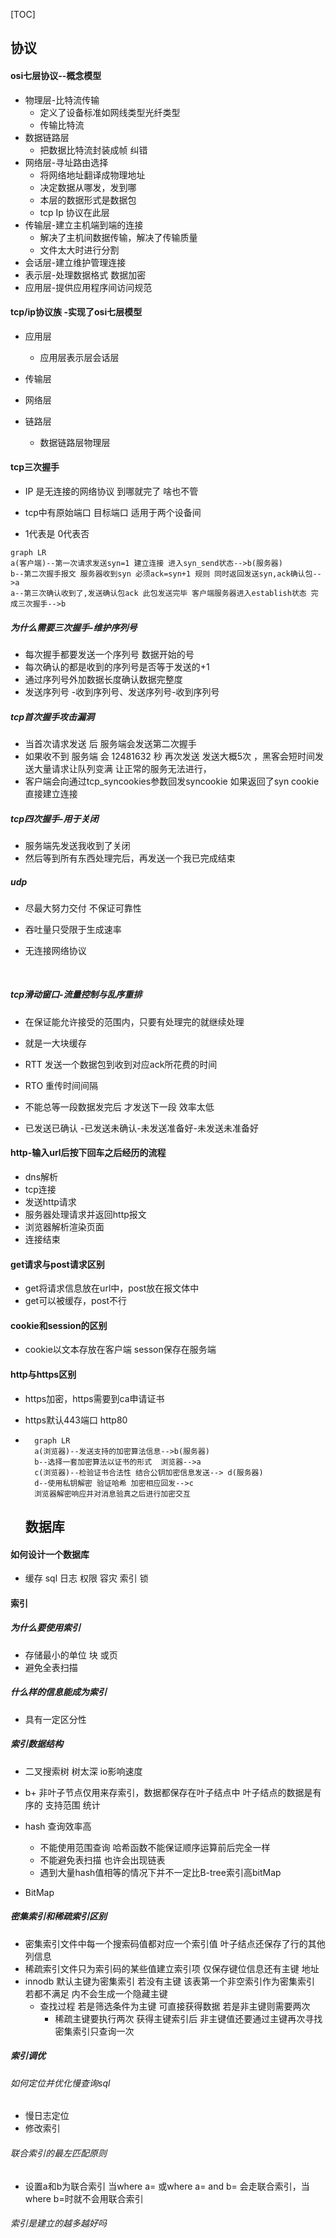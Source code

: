 [TOC]


## 协议

#### osi七层协议--概念模型

- 物理层-比特流传输
  - 定义了设备标准如网线类型光纤类型
  - 传输比特流
- 数据链路层
  - 把数据比特流封装成帧  纠错
- 网络层-寻址路由选择
  - 将网络地址翻译成物理地址 
  -  决定数据从哪发，发到哪
  - 本层的数据形式是数据包
  - tcp Ip 协议在此层
- 传输层-建立主机端到端的连接
  - 解决了主机间数据传输，解决了传输质量
  - 文件太大时进行分割
- 会话层-建立维护管理连接
- 表示层-处理数据格式 数据加密
- 应用层-提供应用程序间访问规范

#### tcp/ip协议族 -实现了osi七层模型

- 应用层

  - 应用层表示层会话层

- 传输层

  

- 网络层

- 链路层

  - 数据链路层物理层



#### tcp三次握手

- IP 是无连接的网络协议 到哪就完了  啥也不管

- tcp中有原始端口 目标端口 适用于两个设备间
- 1代表是 0代表否

```mermaid
graph LR
a(客户端)--第一次请求发送syn=1 建立连接 进入syn_send状态-->b(服务器)
b--第二次握手报文 服务器收到syn 必须ack=syn+1 规则 同时返回发送syn,ack确认包-->a
a--第三次确认收到了,发送确认包ack 此包发送完毕 客户端服务器进入establish状态 完成三次握手-->b

```

##### 为什么需要三次握手-维护序列号

- 每次握手都要发送一个序列号 数据开始的号
- 每次确认的都是收到的序列号是否等于发送的+1
- 通过序列号外加数据长度确认数据完整度
- 发送序列号 -收到序列号、发送序列号-收到序列号

##### tcp首次握手攻击漏洞

- 当首次请求发送 后 服务端会发送第二次握手 
- 如果收不到 服务端 会 12481632 秒 再次发送 发送大概5次 ，黑客会短时间发送大量请求让队列变满 让正常的服务无法进行，
- 客户端会向通过tcp_syncookies参数回发syncookie 如果返回了syn cookie  直接建立连接

##### tcp四次握手-用于关闭

- 服务端先发送我收到了关闭
- 然后等到所有东西处理完后，再发送一个我已完成结束

##### udp

- 尽最大努力交付 不保证可靠性

- 吞吐量只受限于生成速率

- 无连接网络协议   

    ​                                                                                                                                                                                                                                                                                                                                                                                                                                                                                                                                                                                                                                                                                                                                                         

##### tcp滑动窗口-流量控制与乱序重排

- 在保证能允许接受的范围内，只要有处理完的就继续处理

- 就是一大块缓存

- RTT 发送一个数据包到收到对应ack所花费的时间
- RTO 重传时间间隔 
- 不能总等一段数据发完后 才发送下一段 效率太低 
- 已发送已确认 -已发送未确认-未发送准备好-未发送未准备好

#### http-输入url后按下回车之后经历的流程

- dns解析
- tcp连接
- 发送http请求
- 服务器处理请求并返回http报文
- 浏览器解析渲染页面
- 连接结束

#### get请求与post请求区别

- get将请求信息放在url中，post放在报文体中
- get可以被缓存，post不行

#### cookie和session的区别

- cookie以文本存放在客户端 sesson保存在服务端   

#### http与https区别

- https加密，https需要到ca申请证书

- https默认443端口 http80

- ```mermaid
    graph LR
    a(浏览器)--发送支持的加密算法信息-->b(服务器)
    b--选择一套加密算法以证书的形式  浏览器-->a
    c(浏览器)--检验证书合法性 结合公钥加密信息发送--> d(服务器)
    d--使用私钥解密 验证哈希 加密相应回发-->c
    浏览器解密响应并对消息验真之后进行加密交互
    ```

    ## 数据库

#### 如何设计一个数据库 

- 缓存 sql 日志 权限 容灾 索引 锁

#### 索引

##### 为什么要使用索引

- 存储最小的单位 块 或页
- 避免全表扫描

##### 什么样的信息能成为索引

- 具有一定区分性

##### 索引数据结构

- 二叉搜索树  树太深 io影响速度

- b+ 非叶子节点仅用来存索引，数据都保存在叶子结点中 叶子结点的数据是有序的 支持范围 统计

- hash 查询效率高

    - 不能使用范围查询 哈希函数不能保证顺序运算前后完全一样
    - 不能避免表扫描  也许会出现链表
    - 遇到大量hash值相等的情况下并不一定比B-tree索引高bitMap	

    

    

    

- BitMap

##### 密集索引和稀疏索引区别

- 密集索引文件中每一个搜索码值都对应一个索引值  叶子结点还保存了行的其他列信息
- 稀疏索引文件只为索引码的某些值建立索引项  仅保存键位信息还有主键 地址
- innodb 默认主键为密集索引  若没有主键 该表第一个非空索引作为密集索引  若都不满足 内不会生成一个隐藏主键
    - 查找过程 若是筛选条件为主键 可直接获得数据 若是非主键则需要两次
        - 稀疏主键要执行两次 获得主键索引后 非主键值还要通过主键再次寻找   密集索引只查询一次  

##### 索引调优

###### 如何定位并优化慢查询sql

- 慢日志定位
- 修改索引 

###### 联合索引的最左匹配原则

- 设置a和b为联合索引  当where a= 或where a= and b= 会走联合索引，当where b=时就不会用联合索引 

###### 索引是建立的越多越好吗